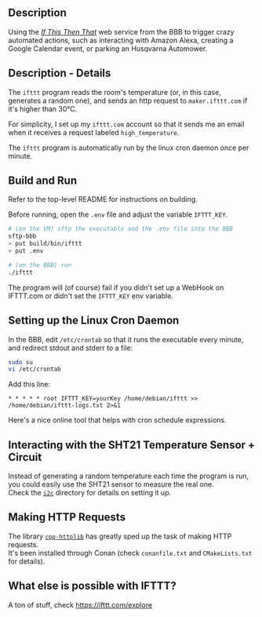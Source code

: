 ## Description

Using the [*If This Then That*](https://ifttt.com/explore) web service from the BBB to trigger crazy automated actions,
such as interacting with Amazon Alexa, creating a Google Calendar event, or parking an Husqvarna Automower.

## Description - Details

The `ifttt` program reads the room's temperature (or, in this case, generates a random one), and sends an http request to `maker.ifttt.com` if it's higher than 30°C.

For simplicity, I set up my `ifttt.com` account so that it sends me an email when it receives a request labeled `high_temperature`.

The `ifttt` program is automatically run by the linux cron daemon once per minute.

## Build and Run

Refer to the top-level README for instructions on building.

Before running, open the `.env` file and adjust the variable `IFTTT_KEY`.

```sh
# (on the VM) sftp the executable and the .env file into the BBB
sftp-bbb
> put build/bin/ifttt
> put .env

# (on the BBB) run
./ifttt
```

The program will (of course) fail if you didn't set up a WebHook on IFTTT.com or didn't set the `IFTTT_KEY` env variable.

## Setting up the Linux Cron Daemon

In the BBB, edit `/etc/crontab` so that it runs the executable every minute, and redirect stdout and stderr to a file:

```sh
sudo su
vi /etc/crontab
```

Add this line:

```
* * * * * root IFTTT_KEY=yourKey /home/debian/ifttt >> /home/debian/ifttt-logs.txt 2>&1
```

Here's a nice online tool that helps with cron schedule expressions.

## Interacting with the SHT21 Temperature Sensor + Circuit

Instead of generating a random temperature each time the program is run, you could easily use the SHT21 sensor to measure the real one.  
Check the [`i2c`](https://github.com/dehre/beaglebone-stuff/blob/main/i2c/README.md) directory for details on setting it up.

## Making HTTP Requests

The library [`cpp-httplib`](https://github.com/yhirose/cpp-httplib) has greatly sped up the task of making HTTP requests.  
It's been installed through Conan (check `conanfile.txt` and `CMakeLists.txt` for details).

## What else is possible with IFTTT?

A ton of stuff, check https://ifttt.com/explore
